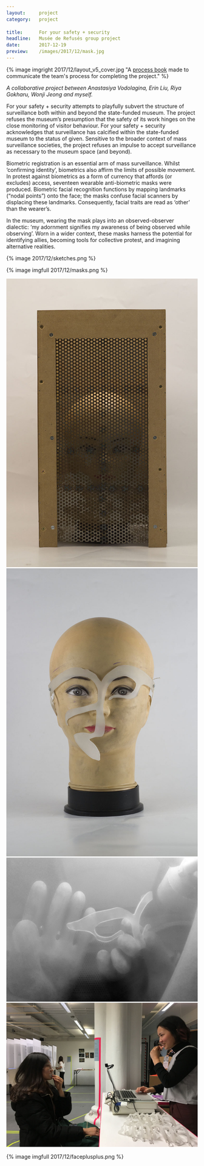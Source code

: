 ```yaml
---
layout:     project
category:   project

title:      For your safety + security
headline:	Musée de Refusés group project
date:       2017-12-19
preview:    /images/2017/12/mask.jpg
---
```

{% image imgright 2017/12/layout_v5_cover.jpg "A [process book](/madep_process_book.pdf) made to communicate the team's process for completing the project." %}

*A collaborative project between Anastasiya Vodolagina, Erin Liu, Riya Gokharu, Wonji Jeong and myself.*

For your safety + security attempts to playfully subvert the structure of surveillance both within and beyond the state-funded museum. The project refuses the museum’s presumption that the safety of its work hinges on the close monitoring of visitor behaviour. For your safety + security acknowledges that surveillance has calcified within the state-funded museum to the status of given. Sensitive to the broader context of mass surveillance societies, the project refuses an impulse to accept surveillance as necessary to the museum space (and beyond).

Biometric registration is an essential arm of mass surveillance. Whilst ‘confirming identity’, biometrics also affirm the limits of possible movement. In protest against biometrics as a form of currency that affords (or excludes) access, seventeen wearable anti-biometric masks were produced. Biometric facial recognition functions by mapping landmarks (“nodal points”) onto the face; the masks confuse facial scanners by displacing these landmarks. Consequently, facial traits are read as ‘other’ than the wearer’s.

In the museum, wearing the mask plays into an observed-observer dialectic: ‘my adornment signifies my awareness of being observed while observing’. Worn in a wider context, these masks harness the potential for identifying allies, becoming tools for collective protest, and imagining alternative realities.

{% image 2017/12/sketches.png %}

{% image imgfull 2017/12/masks.png %}

<div class="images-2x2">
    <a href="/images/2017/12/IMG_5946(2).jpg">
        <img src="/images/2017/12/IMG_5946(2).jpg">
    </a>
    <a href="/images/2017/12/IMG_5923(2).jpg">
        <img src="/images/2017/12/IMG_5923(2).jpg">
    </a>
</div>

<div class="images-2x2">
    <a href="/images/2017/12/20171127_142055.jpg">
        <img src="/images/2017/12/20171127_142055.jpg">
    </a>
    <a href="/images/2017/12/exhibition.jpg">
        <img src="/images/2017/12/exhibition.jpg">
    </a>
</div>

{% image imgfull 2017/12/faceplusplus.png %}